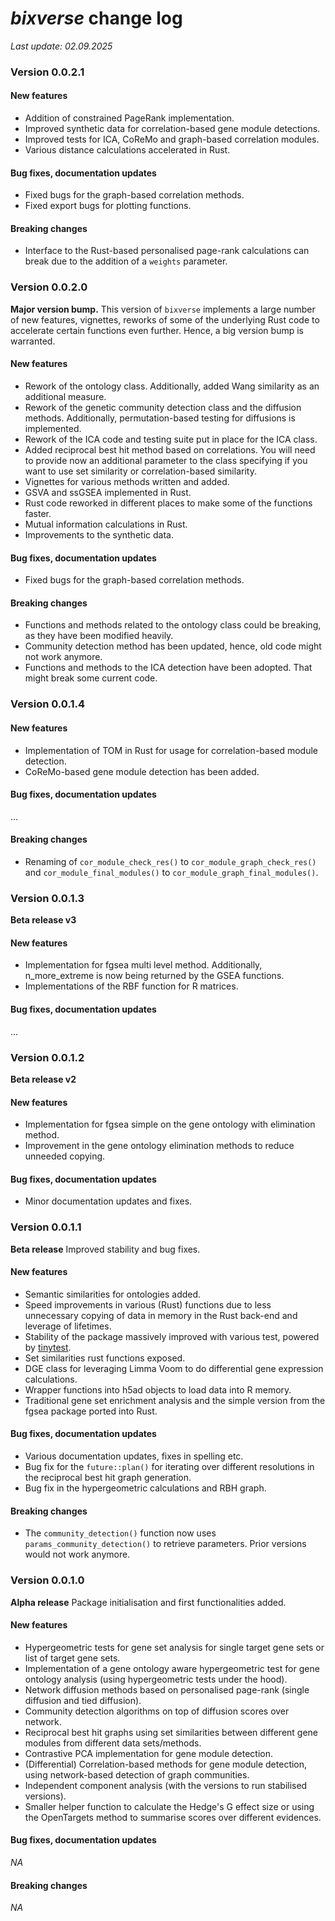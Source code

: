 # *bixverse* change log

*Last update: 02.09.2025* </br>

### Version **0.0.2.1**

#### New features

- Addition of constrained PageRank implementation.
- Improved synthetic data for correlation-based gene module detections.
- Improved tests for ICA, CoReMo and graph-based correlation modules.
- Various distance calculations accelerated in Rust.

#### Bug fixes, documentation updates

- Fixed bugs for the graph-based correlation methods.
- Fixed export bugs for plotting functions.

#### Breaking changes

- Interface to the Rust-based personalised page-rank calculations can break due
to the addition of a `weights` parameter.

### Version **0.0.2.0**

**Major version bump.** This version of `bixverse` implements a large number of
new features, vignettes, reworks of some of the underlying Rust code to 
accelerate certain functions even further. Hence, a big version bump is
warranted.

#### New features

- Rework of the ontology class. Additionally, added Wang similarity as an 
additional measure.
- Rework of the genetic community detection class and the diffusion methods. 
Additionally, permutation-based testing for diffusions is implemented. 
- Rework of the ICA code and testing suite put in place for the ICA class. 
- Added reciprocal best hit method based on correlations. You will need to
provide now an additional parameter to the class specifying if you want to use
set similarity or correlation-based similarity.
- Vignettes for various methods written and added.
- GSVA and ssGSEA implemented in Rust.
- Rust code reworked in different places to make some of the functions faster.
- Mutual information calculations in Rust.
- Improvements to the synthetic data.

#### Bug fixes, documentation updates

- Fixed bugs for the graph-based correlation methods.

#### Breaking changes

- Functions and methods related to the ontology class could be breaking, as
they have been modified heavily. 
- Community detection method has been updated, hence, old code might not work
anymore.
- Functions and methods to the ICA detection have been adopted. That might break
some current code.

### Version **0.0.1.4**

#### New features

- Implementation of TOM in Rust for usage for correlation-based module detection.
- CoReMo-based gene module detection has been added.

#### Bug fixes, documentation updates

...

#### Breaking changes

- Renaming of `cor_module_check_res()` to `cor_module_graph_check_res()` and
`cor_module_final_modules()` to `cor_module_graph_final_modules()`.

### Version **0.0.1.3**

**Beta release v3** 

#### New features

- Implementation for fgsea multi level method. Additionally, n_more_extreme
is now being returned by the GSEA functions.
- Implementations of the RBF function for R matrices.

#### Bug fixes, documentation updates

...

### Version **0.0.1.2**

**Beta release v2** 

#### New features

- Implementation for fgsea simple on the gene ontology with elimination method.
- Improvement in the gene ontology elimination methods to reduce unneeded 
copying.

#### Bug fixes, documentation updates

- Minor documentation updates and fixes.

### Version **0.0.1.1**

**Beta release** Improved stability and bug fixes.

#### New features

- Semantic similarities for ontologies added.
- Speed improvements in various (Rust) functions due to less unnecessary copying
of data in memory in the Rust back-end and leverage of lifetimes. 
- Stability of the package massively improved with various test, powered by
[tinytest](https://github.com/markvanderloo/tinytest).
- Set similarities rust functions exposed.
- DGE class for leveraging Limma Voom to do differential gene expression 
calculations.
- Wrapper functions into h5ad objects to load data into R memory.
- Traditional gene set enrichment analysis and the simple version from the fgsea
package ported into Rust.

#### Bug fixes, documentation updates

- Various documentation updates, fixes in spelling etc.
- Bug fix for the `future::plan()` for iterating over different resolutions in
the reciprocal best hit graph generation.
- Bug fix in the hypergeometric calculations and RBH graph.

#### Breaking changes

- The `community_detection()` function now uses `params_community_detection()`
to retrieve parameters. Prior versions would not work anymore.

### Version **0.0.1.0**

**Alpha release** Package initialisation and first functionalities added.

#### New features

- Hypergeometric tests for gene set analysis for single target gene sets or list
of target gene sets.
- Implementation of a gene ontology aware hypergeometric test for gene ontology
analysis (using hypergeometric tests under the hood).
- Network diffusion methods based on personalised page-rank (single diffusion
and tied diffusion).
- Community detection algorithms on top of diffusion scores over network.
- Reciprocal best hit graphs using set similarities between different gene modules
from different data sets/methods.
- Contrastive PCA implementation for gene module detection.
- (Differential) Correlation-based methods for gene module detection, using 
network-based detection of graph communities.
- Independent component analysis (with the versions to run stabilised versions).
- Smaller helper function to calculate the Hedge's G effect size or using the
OpenTargets method to summarise scores over different evidences.

#### Bug fixes, documentation updates

*NA*

#### Breaking changes

*NA*
